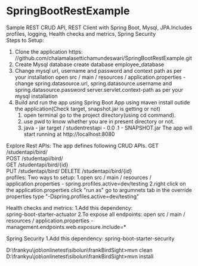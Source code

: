 # SpringBootRestExample
Sample REST CRUD API, REST Client with Spring Boot, Mysql, JPA.Includes profiles, logging, Health checks and metrics, Spring Security   
Steps to Setup: 
1. Clone the application https: //github.com/chalamalasettichamundeswari/SpringBootRestExample.git 
2. Create Mysql database create database employee_database 
3. Change mysql url, username and password and context path as per your installation open src / main / resources / application.properties - change spring.datasource.url, spring.datasource.username and spring.datasource.password server.servlet.context-path as per your mysql installation 
4. Build and run the app using Spring Boot App using maven install outide the application(Check target, snapshot.jar is getting or not) 
   1. open terminal go to the project directory(using cd command). 
   2. use pwd to know whether you are in present directory or not.
   3. java - jar target / studentrestapi - 0.0 .1 - SNAPSHOT.jar
The app will start running at http://localhost:8080 
  
Explore Rest APIs:  The app defines following CRUD APIs. 
GET /studentapi/bird/  
POST /studentapi/bird/  
GET /studentapi/bird/{id}  
PUT /studentapi/bird/ 
DELETE /studentapi/bird/{id}  
profiles: Two ways to setup: 
1.open src / main / resources / application.properties - spring.profiles.active=dev/testing 
2.right click on the application.properties 
  click "run as" go to argumnets tab in the override properties type "-Dspring.profiles.active=dev/testing" 
  
Health checks and metrics: 
1.Add this dependency:  
  spring-boot-starter-actuator 
2.To expose all endpoints: 
  open src / main / resources / application.properties - management.endpoints.web.exposure.include=*  
  
Spring Security 
1.Add this dependency: 
  spring-boot-starter-security


D:\frankyu\job\onlinetest\sibolun\frankBirdSight>mvn clean
D:\frankyu\job\onlinetest\sibolun\frankBirdSight>mvn install
